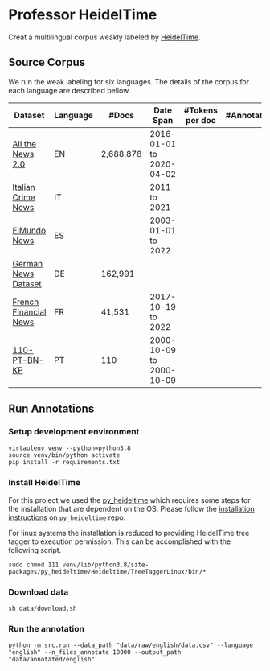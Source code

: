 # Professor HeidelTime

Creat a multilingual corpus weakly labeled by [HeidelTime](https://github.com/HeidelTime/heideltime).

## Source Corpus

We run the weak labeling for six languages. The details of the corpus for each language are described bellow.

| Dataset                 | Language | #Docs     | Date Span                 | #Tokens per doc | #Annotations | 
|-------------------------|----------|-----------|---------------------------|-----------------|--------------|
| [All the News 2.0]      | EN       | 2,688,878 | 2016-01-01 to 2020-04-02  |                 |              |
| [Italian Crime News]    | IT       |           | 2011 to 2021              |                 |              |
| [ElMundo News]          | ES       |           | 2003-01-01 to 2022        |                 |              |
| [German News Dataset]   | DE       | 162,991   |                           |                 |              |
| [French Financial News] | FR       | 41,531    | 2017-10-19 to 2022        |                 |              |
| [110-PT-BN-KP]          | PT       | 110       | 2000-10-09 to 2000-10-09  |                 |              |

[All the News 2.0]: https://components.one/datasets/all-the-news-2-news-articles-dataset/
[Italian Crime News]: https://github.com/federicarollo/Italian-Crime-News
[ElMundo News]: https://github.com/hmosousa/elmundo_scraper
[German News Dataset]: https://www.kaggle.com/datasets/pqbsbk/german-news-dataset
[French Financial News]: https://www.kaggle.com/datasets/arcticgiant/french-financial-news
[110-PT-BN-KP]: https://github.com/LIAAD/KeywordExtractor-Datasets/blob/master/datasets/110-PT-BN-KP.zip

## Run Annotations

### Setup development environment

```shell
virtaulenv venv --python=python3.8
source venv/bin/python activate
pip install -r requirements.txt
```

### Install HeidelTime

For this project we used the [py_heideltime](https://github.com/JMendes1995/py_heideltime) which requires some steps for
the installation that are dependent on the OS. Please follow the
[installation instructions](https://github.com/JMendes1995/py_heideltime#option-2-standalone-installation) on
`py_heideltime` repo.

For linux systems the installation is reduced to providing HeidelTime tree tagger to execution permission. This can be
accomplished with the following script.

```shell
sudo chmod 111 venv/lib/python3.8/site-packages/py_heideltime/Heideltime/TreeTaggerLinux/bin/*
```

### Download data

```shell
sh data/download.sh
```

### Run the annotation

```shell
python -m src.run --data_path "data/raw/english/data.csv" --language "english" --n_files_annotate 10000 --output_path "data/annotated/english"
```